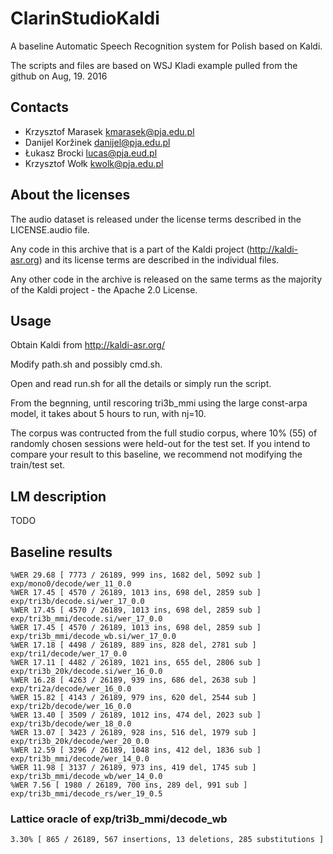 # ClarinStudioKaldi

A baseline Automatic Speech Recognition system for Polish based on Kaldi.

The scripts and files are based on WSJ Kladi example pulled from the github on Aug, 19. 2016

## Contacts

 * Krzysztof Marasek <kmarasek@pja.edu.pl>
 * Danijel Koržinek <danijel@pja.edu.pl>
 * Łukasz Brocki <lucas@pja.eud.pl>
 * Krzysztof Wołk <kwolk@pja.edu.pl>

## About the licenses

The audio dataset is released under the license terms described in the LICENSE.audio file.

Any code in this archive that is a part of the Kaldi project (http://kaldi-asr.org) and its license terms are described in the individual files.

Any other code in the archive is released on the same terms as the majority of the Kaldi project - the Apache 2.0 License.

## Usage

Obtain Kaldi from http://kaldi-asr.org/

Modify path.sh and possibly cmd.sh.

Open and read run.sh for all the details or simply run the script.

From the begnning, until rescoring tri3b_mmi using the large const-arpa model, it takes about 5 hours to run, with nj=10.

The corpus was contructed from the full studio corpus, where 10% (55) of randomly chosen sessions were held-out for the test set. If you intend to compare your result to this baseline, we recommend not modifying the train/test set.

## LM description

TODO

## Baseline results

```
%WER 29.68 [ 7773 / 26189, 999 ins, 1682 del, 5092 sub ] exp/mono0/decode/wer_11_0.0
%WER 17.45 [ 4570 / 26189, 1013 ins, 698 del, 2859 sub ] exp/tri3b/decode.si/wer_17_0.0
%WER 17.45 [ 4570 / 26189, 1013 ins, 698 del, 2859 sub ] exp/tri3b_mmi/decode.si/wer_17_0.0
%WER 17.45 [ 4570 / 26189, 1013 ins, 698 del, 2859 sub ] exp/tri3b_mmi/decode_wb.si/wer_17_0.0
%WER 17.18 [ 4498 / 26189, 889 ins, 828 del, 2781 sub ] exp/tri1/decode/wer_17_0.0
%WER 17.11 [ 4482 / 26189, 1021 ins, 655 del, 2806 sub ] exp/tri3b_20k/decode.si/wer_16_0.0
%WER 16.28 [ 4263 / 26189, 939 ins, 686 del, 2638 sub ] exp/tri2a/decode/wer_16_0.0
%WER 15.82 [ 4143 / 26189, 979 ins, 620 del, 2544 sub ] exp/tri2b/decode/wer_16_0.0
%WER 13.40 [ 3509 / 26189, 1012 ins, 474 del, 2023 sub ] exp/tri3b/decode/wer_18_0.0
%WER 13.07 [ 3423 / 26189, 928 ins, 516 del, 1979 sub ] exp/tri3b_20k/decode/wer_20_0.0
%WER 12.59 [ 3296 / 26189, 1048 ins, 412 del, 1836 sub ] exp/tri3b_mmi/decode/wer_14_0.0
%WER 11.98 [ 3137 / 26189, 973 ins, 419 del, 1745 sub ] exp/tri3b_mmi/decode_wb/wer_14_0.0
%WER 7.56 [ 1980 / 26189, 700 ins, 289 del, 991 sub ] exp/tri3b_mmi/decode_rs/wer_19_0.5
```

### Lattice oracle of exp/tri3b_mmi/decode_wb

```
3.30% [ 865 / 26189, 567 insertions, 13 deletions, 285 substitutions ]
```
